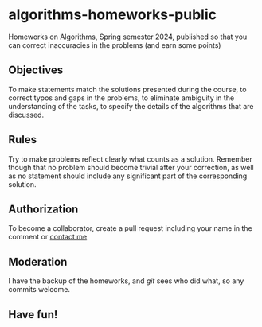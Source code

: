 # algorithms-homeworks-public
Homeworks on Algorithms, Spring semester 2024, published so that you can correct
inaccuracies in the problems (and earn some points)


## Objectives
To make statements match the solutions presented during the course,
to correct typos and gaps in the problems, to eliminate ambiguity in the understanding of the tasks,
to specify the details of the algorithms that are discussed.


## Rules
Try to make problems reflect clearly what counts as a solution. Remember though that
no problem should become trivial after your correction, as well as no statement should
include any significant part of the corresponding solution.


## Authorization
To become a collaborator, create a pull request
including your name in the comment
or [contact me](https://t.me/boris_a_z)


## Moderation
I have the backup of the homeworks, and *git* sees who did what,
so any commits welcome.


## Have fun!
